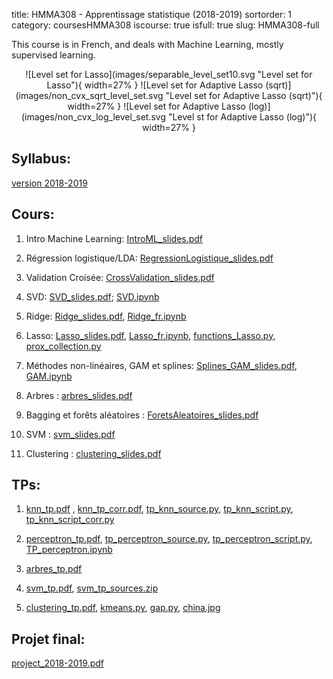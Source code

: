 title: HMMA308 - Apprentissage statistique (2018-2019)
sortorder: 1
category: coursesHMMA308
iscourse: true
isfull: true
slug: HMMA308-full

This course is in French, and deals with Machine Learning, mostly supervised learning.

<center>
![Level set for Lasso](images/separable_level_set10.svg "Level set for Lasso"){ width=27% }
![Level set for Adaptive Lasso (sqrt)](images/non_cvx_sqrt_level_set.svg "Level set for Adaptive Lasso (sqrt)"){ width=27% }
![Level set for Adaptive Lasso (log)](images/non_cvx_log_level_set.svg "Level st for Adaptive Lasso (log)"){ width=27% }
</center>

## Syllabus:
[version 2018-2019](/enseignement/Montpellier/Apprentissage_Statistique/sllabus_18_19.pdf)

## Cours:

1. Intro Machine Learning: [IntroML_slides.pdf](/enseignement/Montpellier/Apprentissage_Statistique/IntroML_slides.pdf)

1. Régression logistique/LDA: [RegressionLogistique_slides.pdf](/enseignement/Montpellier/Apprentissage_Statistique/RegressionLogistique_slides.pdf)

1. Validation Croisée: [CrossValidation_slides.pdf](/enseignement/Montpellier/Apprentissage_Statistique/CrossValidation_slides.pdf)

1. SVD: [SVD_slides.pdf](/enseignement/Montpellier/Apprentissage_Statistique/SVD_slides.pdf); [SVD.ipynb](/enseignement/Montpellier/Apprentissage_Statistique/SVD.ipynb)

1. Ridge: [Ridge_slides.pdf](/enseignement/Montpellier/Apprentissage_Statistique/Ridge_slides.pdf), [Ridge_fr.ipynb](/enseignement/Montpellier/Apprentissage_Statistique/Ridge_fr.ipynb)

1. Lasso: [Lasso_slides.pdf](/enseignement/Montpellier/Apprentissage_Statistique/Lasso_slides.pdf), [Lasso_fr.ipynb](/enseignement/Montpellier/Apprentissage_Statistique/Lasso_fr.ipynb), [functions_Lasso.py](/enseignement/Montpellier/Apprentissage_Statistique/functions_Lasso.py), [prox_collection.py](/enseignement/Montpellier/Apprentissage_Statistique/prox_collection.py)

1. Méthodes non-linéaires, GAM et splines: [Splines_GAM_slides.pdf](/enseignement/Montpellier/Apprentissage_Statistique/Splines_GAM_slides.pdf), [GAM.ipynb](/enseignement/Montpellier/Apprentissage_Statistique/GAM.ipynb)

1. Arbres : [arbres_slides.pdf](/enseignement/Montpellier/Apprentissage_Statistique/arbres_slides.pdf)

1. Bagging et forêts aléatoires : [ForetsAleatoires_slides.pdf](/enseignement/Montpellier/Apprentissage_Statistique/ForetsAleatoires_slides.pdf)

1. SVM : [svm_slides.pdf](/enseignement/Montpellier/Apprentissage_Statistique/svm_slides.pdf)

1. Clustering : [clustering_slides.pdf](/enseignement/Montpellier/Apprentissage_Statistique/clustering_slides.pdf)

## TPs:


1. [knn_tp.pdf](/enseignement/Montpellier/Apprentissage_Statistique/knn_tp.pdf) , [knn_tp_corr.pdf](/enseignement/Montpellier/Apprentissage_Statistique/knn_tp_corr.pdf),
[tp_knn_source.py](/enseignement/Montpellier/Apprentissage_Statistique/tp_knn_source.py), [tp_knn_script.py](/enseignement/Montpellier/Apprentissage_Statistique/tp_knn_script.py), [tp_knn_script_corr.py](/enseignement/Montpellier/Apprentissage_Statistique/tp_knn_script_corr.py)


1. [perceptron_tp.pdf](/enseignement/Montpellier/Apprentissage_Statistique/perceptron_tp.pdf),
[tp_perceptron_source.py](/enseignement/Montpellier/Apprentissage_Statistique/tp_perceptron_source.py), [tp_perceptron_script.py](/enseignement/Montpellier/Apprentissage_Statistique/tp_perceptron_script.py), [TP_perceptron.ipynb](/enseignement/Montpellier/Apprentissage_Statistique/TP_perceptron.ipynb)


1. [arbres_tp.pdf](/enseignement/Montpellier/Apprentissage_Statistique/arbres_tp.pdf)

1. [svm_tp.pdf](/enseignement/Montpellier/Apprentissage_Statistique/svm_tp.pdf), [svm_tp_sources.zip](/enseignement/Montpellier/Apprentissage_Statistique/svm_tp_sources.zip)

1. [clustering_tp.pdf](/enseignement/Montpellier/Apprentissage_Statistique/clustering_tp.pdf), [kmeans.py](/enseignement/Montpellier/Apprentissage_Statistique/kmeans.py), [gap.py](/enseignement/Montpellier/Apprentissage_Statistique/gap.py), [china.jpg](/enseignement/Montpellier/Apprentissage_Statistique/china.jpg)

## Projet final:
[project_2018-2019.pdf](/enseignement/Montpellier/Apprentissage_Statistique/project_2018-2019.pdf)
